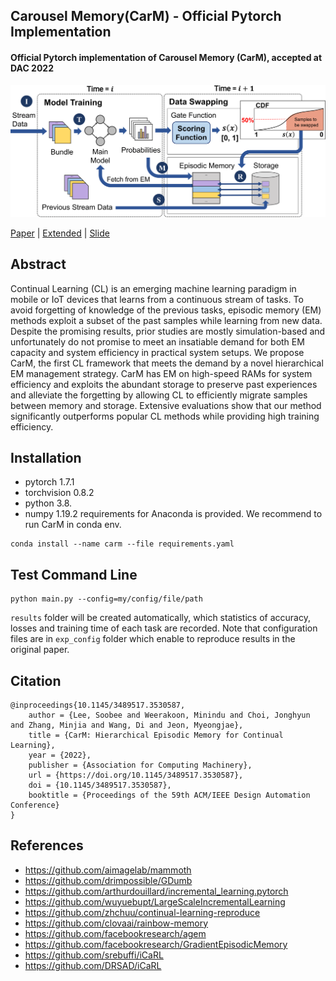## Carousel Memory(CarM) - Official Pytorch Implementation

#### **Official Pytorch implementation of Carousel Memory (CarM)**, accepted at **DAC 2022**


<img src="./figs/workflow_figure.png" alt="drawing" width="1000"/>

[Paper](https://dl.acm.org/doi/10.1145/3489517.3530587) | [Extended](https://arxiv.org/abs/2110.07276) | [Slide]()




Abstract
-------------
Continual Learning (CL) is an emerging machine learning paradigm in mobile or IoT devices that learns from a continuous stream of tasks. To avoid forgetting of knowledge of the previous tasks, episodic memory (EM) methods exploit a subset of the past samples while learning from new data. Despite the promising results, prior studies are mostly simulation-based and unfortunately do not promise to meet an insatiable demand for both EM capacity and system efficiency in practical system setups. We propose CarM, the first CL framework that meets the demand by a novel hierarchical EM management strategy. CarM has EM on high-speed RAMs for system efficiency and exploits the abundant storage to preserve past experiences and alleviate the forgetting by allowing CL to efficiently migrate samples between memory and storage. Extensive evaluations show that our method significantly outperforms popular CL methods while providing high training efficiency.   


Installation
-------------
- pytorch 1.7.1
- torchvision 0.8.2
- python 3.8.
- numpy 1.19.2
requirements for Anaconda is provided. We recommend to run CarM in conda env.
```
conda install --name carm --file requirements.yaml
```   


Test Command Line
-------------
```
python main.py --config=my/config/file/path
```
```results``` folder will be created automatically, which statistics of accuracy, losses and training time of each task are recorded.
Note that configuration files are in ```exp_config``` folder which enable to reproduce results in the original paper.   


Citation
-------------
```
@inproceedings{10.1145/3489517.3530587,
    author = {Lee, Soobee and Weerakoon, Minindu and Choi, Jonghyun and Zhang, Minjia and Wang, Di and Jeon, Myeongjae},
    title = {CarM: Hierarchical Episodic Memory for Continual Learning},
    year = {2022},
    publisher = {Association for Computing Machinery},
    url = {https://doi.org/10.1145/3489517.3530587},
    doi = {10.1145/3489517.3530587},
    booktitle = {Proceedings of the 59th ACM/IEEE Design Automation Conference}
}
```   


References
-------------
+ https://github.com/aimagelab/mammoth
+ https://github.com/drimpossible/GDumb
+ https://github.com/arthurdouillard/incremental_learning.pytorch
+ https://github.com/wuyuebupt/LargeScaleIncrementalLearning
+ https://github.com/zhchuu/continual-learning-reproduce
+ https://github.com/clovaai/rainbow-memory
+ https://github.com/facebookresearch/agem
+ https://github.com/facebookresearch/GradientEpisodicMemory
+ https://github.com/srebuffi/iCaRL
+ https://github.com/DRSAD/iCaRL
